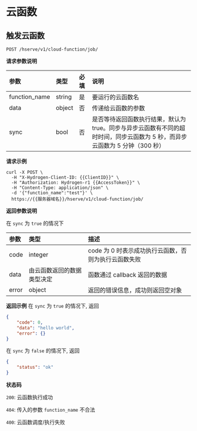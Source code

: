 # 云函数

## 触发云函数

`POST /hserve/v1/cloud-function/job/`

**请求参数说明**

| 参数          | 类型 | 必填 | 说明 |
| :----------   | :--- | :--- | :--- |
| function_name | string | 是  | 要运行的云函数名 |
| data          | object | 否  | 传递给云函数的参数 |
| sync          | bool   | 否  | 是否等待返回函数执行结果，默认为 true。同步与异步云函数有不同的超时时间，同步云函数为 5 秒，而异步云函数为 5 分钟（300 秒）|

**请求示例**
```shell
curl -X POST \
  -H "X-Hydrogen-Client-ID: {{ClientID}}" \
  -H "Authorization: Hydrogen-r1 {{AccessToken}}" \
  -H "Content-Type: application/json" \
  -d '{"function_name":"test"}' \
  https://{{服务器域名}}/hserve/v1/cloud-function/job/
```

**返回参数说明**

在 `sync` 为 `true` 的情况下

| 参数   | 类型                   | 描述 |
| :---- | :--------------------- | :-- |
| code  | integer                 | code 为 0 时表示成功执行云函数，否则为执行云函数失败 |
| data  | 由云函数返回的数据类型决定 | 函数通过 callback 返回的数据 |
| error | object                 | 返回的错误信息，成功则返回空对象 |

**返回示例**
在 `sync` 为 `true` 的情况下, 返回
```json
{
    "code": 0,
    "data": "hello world",
    "error": {}
}
```

在 `sync` 为 `false` 的情况下, 返回
```json
{
    "status": "ok"
}
```

**状态码**

`200`: 云函数执行成功

`404`: 传入的参数 `function_name` 不合法

`400`: 云函数调度/执行失败

